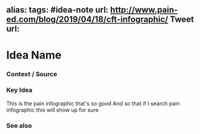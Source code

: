 alias: 
tags: #idea-note
url: http://www.pain-ed.com/blog/2019/04/18/cft-infographic/
Tweet url: 
---
# Idea Name

### Context / Source


### Key Idea
This is the pain infographic that's so good
And so that if I search pain infographic this will show up for sure

### See also
